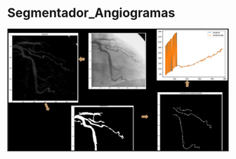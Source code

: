 # Segmentador_Angiogramas
<img src="https://github.com/ErikFantomex/Segmentador_Angiogramas/blob/main/index.png" alt="banner"/>
